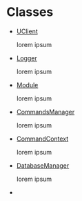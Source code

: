 # Classes

- [UClient](./uclient.md)
  
  lorem ipsum

- [Logger](./logger.md)
  
  lorem ipsum

- [Module](./module.md)
  
  lorem ipsum

- [CommandsManager](./commandsmanager.md)
  
  lorem ipsum

- [CommandContext](./commandcontext.md)
  
  lorem ipsum

- [DatabaseManager](./databasemanager.md)
  
  lorem ipsum

- 
